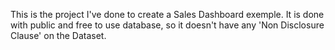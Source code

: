 This is the project I've done to create a Sales Dashboard exemple.
It is done with public and free to use database, so it doesn't have any 'Non Disclosure Clause' on the Dataset.
